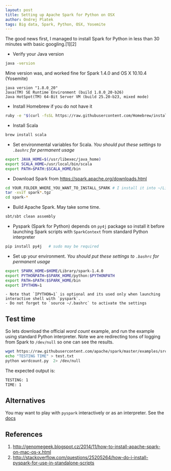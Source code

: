 ```yaml
---
layout: post
title: Setting up Apache Spark for Python on OSX
author: Ondrej Platek
tags: Big data, Spark, Python, OSX, Yosemite
---
```


The good news first, I managed to install Spark for Python in less than 30 minutes with basic googling.[1][2]

* Verify your Java version

```sh
java -version
```

Mine version was, and worked fine for Spark 1.4.0 and OS X 10.10.4 (Yosemite)
```
java version "1.8.0_20"
Java(TM) SE Runtime Environment (build 1.8.0_20-b26)
Java HotSpot(TM) 64-Bit Server VM (build 25.20-b23, mixed mode)
```
* Install Homebrew if you do not have it

```sh
ruby -e "$(curl -fsSL https://raw.githubusercontent.com/Homebrew/install/master/install)" 
```

* Install Scala

```sh
brew install scala 
```

* Set environmental variables for Scala.
   _You should put these settings to `.bashrc` for permanent usage_

```sh
export JAVA_HOME=$(/usr/libexec/java_home) 
export SCALA_HOME=/usr/local/bin/scala  
export PATH=$PATH:$SCALA_HOME/bin 
```

* Download Spark from https://spark.apache.org/downloads.html

```sh
cd YOUR_FOLDER_WHERE_YOU_WANT_TO_INSTALL_SPARK # I install it into ~/Library
tar -xvzf spark*.tgz
cd spark-* 
```

* Build Apache Spark. May take some time.

```sh
sbt/sbt clean assembly
```

* Pyspark (Spark for Python) depends on `py4j` package so install it before launching Spark scripts with `SparkContext` from standard Python interpreter

```sh
pip install py4j   # sudo may be required
```

* Set up your environment.
   _You should put these settings to `.bashrc` for permanent usage_

```sh
export SPARK_HOME=$HOME/Library/spark-1.4.0
export PYTHONPATH=$SPARK_HOME/python:$PYTHONPATH
export PATH=$PATH:$SPARK_HOME/bin 
export IPYTHON=1
```
    - Note that `IPYTHON=1` is optional and its used only when launching interactive shell with `pyspark`.
    - Do not forget to `source ~/.bashrc` to activate the settings



Test time
---------
So lets download the official _word count_ example, and run the example using standard Python interpreter. Note we are redirecting tons of logging from Spark to `/dev/null` so one can see the results.

```sh
wget https://raw.githubusercontent.com/apache/spark/master/examples/src/main/python/wordcount.py
echo "TESTING TIME" > test.txt 
python wordcount.py  2> /dev/null
```

The expected output is:

```sh
TESTING: 1
TIME: 1
```

Alternatives
------------
You may want to play with `pyspark` interactively or as an interpreter.
See the [docs](https://spark.apache.org/docs/0.9.1/python-programming-guide.html)



References
----------
1. http://genomegeek.blogspot.cz/2014/11/how-to-install-apache-spark-on-mac-os-x.html
2. http://stackoverflow.com/questions/25205264/how-do-i-install-pyspark-for-use-in-standalone-scripts
